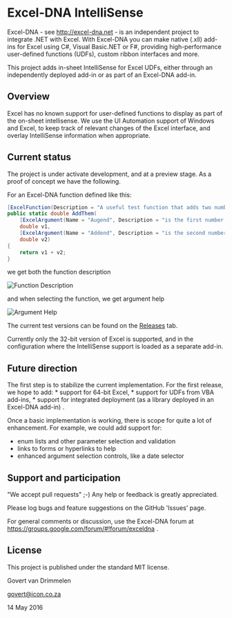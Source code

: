 Excel-DNA IntelliSense
======================
Excel-DNA - see http://excel-dna.net - is an independent project to integrate .NET with Excel.
With Excel-DNA you can make native (.xll) add-ins for Excel using C#, Visual Basic.NET or F#, providing high-performance user-defined functions (UDFs), custom ribbon interfaces and more.

This project adds in-sheet IntelliSense for Excel UDFs, either through an independently deployed add-in or as part of an Excel-DNA add-in.

Overview
--------
Excel has no known support for user-defined functions to display as part of the on-sheet intellisense. We use the UI Automation support of Windows and Excel, to keep track of relevant changes of the Excel interface, and overlay IntelliSense information when appropriate.

Current status
--------------
The project is under activate development, and at a preview stage.
As a proof of concept we have the following.

For an Excel-DNA function defined like this:
```C#
[ExcelFunction(Description = "A useful test function that adds two numbers, and returns the sum.")]
public static double AddThem(
	[ExcelArgument(Name = "Augend", Description = "is the first number, to which will be added")] 
	double v1,
	[ExcelArgument(Name = "Addend", Description = "is the second number that will be added")]     
	double v2)
{
	return v1 + v2;
}
```
we get both the function description

![Function Description](https://raw.github.com/Excel-DNA/IntelliSense/master/Screenshots/FunctionDescription.PNG)

and when selecting the function, we get argument help

![Argument Help](https://raw.github.com/Excel-DNA/IntelliSense/master/Screenshots/ArgumentHelp.PNG)

The current test versions can be found on the [Releases](https://github.com/Excel-DNA/IntelliSense/releases) tab.

Currently only the 32-bit version of Excel is supported, and in the configuration where the IntelliSense support is loaded as a separate add-in.

Future direction
----------------

The first step is to stabilize the current implementation.
For the first release, we hope to add:
    * support for 64-bit Excel,
    * support for UDFs from VBA add-ins,
    * support for integrated deployment (as a library deployed in an Excel-DNA add-in) .

Once a basic implementation is working, there is scope for quite a lot of enhancement. For example, we could add support for:

  * enum lists and other parameter selection and validation
  * links to forms or hyperlinks to help
  * enhanced argument selection controls, like a date selector

Support and participation
-------------------------
"We accept pull requests" ;-) 
Any help or feedback is greatly appreciated.

Please log bugs and feature suggestions on the GitHub 'Issues' page.

For general comments or discussion, use the Excel-DNA forum at https://groups.google.com/forum/#!forum/exceldna .

License
-------
This project is published under the standard MIT license.


  Govert van Drimmelen
  
  govert@icon.co.za
  
  14 May 2016
  
